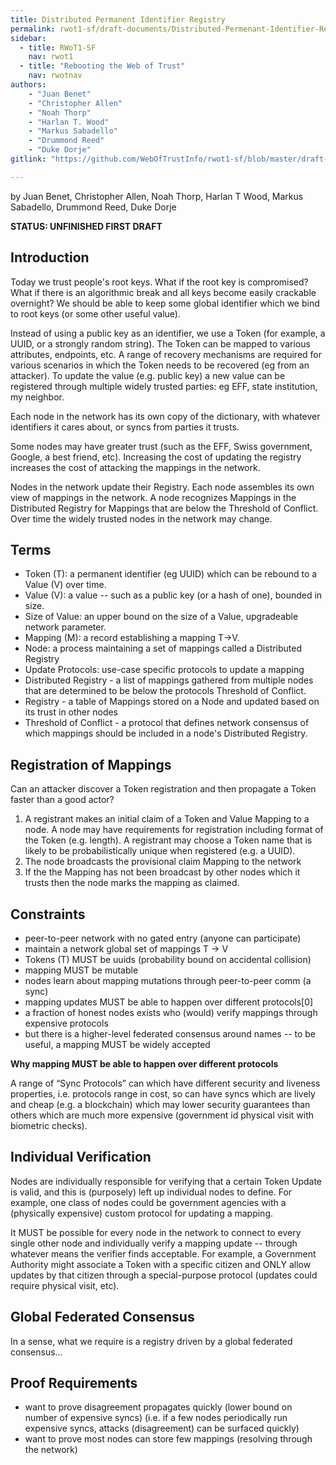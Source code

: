 ```yaml
---
title: Distributed Permanent Identifier Registry
permalink: rwot1-sf/draft-documents/Distributed-Permenant-Identifier-Registry/
sidebar:
  - title: RWoT1-SF
    nav: rwot1
  - title: "Rebooting the Web of Trust"
    nav: rwotnav
authors:
	- "Juan Benet"
	- "Christopher Allen"
	- "Noah Thorp"
	- "Harlan T. Wood"
	- "Markus Sabadello"
	- "Drummond Reed"
	- "Duke Dorje"
gitlink: "https://github.com/WebOfTrustInfo/rwot1-sf/blob/master/draft-documents/Distributed-Permanent-Identifier-Registry.md"

---
```


by Juan Benet, Christopher Allen, Noah Thorp, Harlan T Wood, Markus Sabadello, Drummond Reed, Duke Dorje

**STATUS: UNFINISHED FIRST DRAFT**

## Introduction

Today we trust people's root keys.  What if the root key is compromised? What if there is an algorithmic break and all keys become easily crackable overnight? We should be able to keep some global identifier which we bind to root keys (or some other useful value).

Instead of using a public key as an identifier, we use a Token (for example, a UUID, or a strongly random string).  The Token can be mapped to various attributes, endpoints, etc.  A range of recovery mechanisms are required for various scenarios in which the Token needs to be recovered (eg from an attacker). To update the value (e.g. public key) a new value can be registered through multiple widely trusted parties: eg EFF, state institution, my neighbor.

Each node in the network has its own copy of the dictionary, with whatever identifiers it cares about, or syncs from parties it trusts.

Some nodes may have greater trust (such as the EFF, Swiss government, Google, a best friend, etc). Increasing the cost of updating the registry increases the cost of attacking the mappings in the network.
 
Nodes in the network update their Registry. Each node assembles its own view of mappings in the network. A node recognizes Mappings in the Distributed Registry for Mappings that are below the Threshold of Conflict. Over time the widely trusted nodes in the network may change. 

## Terms

- Token (T): a permanent identifier (eg UUID) which can be rebound to a Value (V) over time.
- Value (V): a value -- such as a public key (or a hash of one), bounded in size.
- Size of Value: an upper bound on the size of a Value, upgradeable network parameter.
- Mapping (M): a record establishing a mapping T->V.
- Node: a process maintaining a set of mappings called a Distributed Registry
- Update Protocols: use-case specific protocols to update a mapping
- Distributed Registry - a list of mappings gathered from multiple nodes that are determined to be below the protocols Threshold of Conflict. 
- Registry - a table of Mappings stored on a Node and updated based on its trust in other nodes
- Threshold of Conflict - a protocol that defines network consensus of which mappings should be included in a node's Distributed Registry.

## Registration of Mappings

Can an attacker discover a Token registration and then propagate a Token faster than a good actor?

1. A registrant makes an initial claim of a Token and Value Mapping to a node. A node may have requirements for registration including format of the Token (e.g. length). A registrant may choose a Token name that is likely to be probabilistically unique when registered (e.g. a UUID).
1. The node broadcasts the provisional claim Mapping to the network
1. If the the Mapping has not been broadcast by other nodes which it trusts then the node marks the mapping as claimed.

## Constraints

- peer-to-peer network with no gated entry (anyone can participate)
- maintain a network global set of mappings T -> V
- Tokens (T) MUST be uuids (probability bound on accidental collision)
- mapping MUST be mutable
- nodes learn about mapping mutations through peer-to-peer comm (a sync)
- mapping updates MUST be able to happen over different protocols[0]
- a fraction of honest nodes exists who (would) verify mappings through expensive protocols
- but there is a higher-level federated consensus around names -- to be useful, a mapping MUST be widely accepted

**Why mapping MUST be able to happen over different protocols**

A range of “Sync Protocols” can which have different security and liveness properties, i.e. protocols range in cost, so can have syncs which are lively and cheap (e.g. a blockchain) which may lower security guarantees than others which are much more expensive (government id physical visit with biometric checks).

## Individual Verification

Nodes are individually responsible for verifying that a certain Token Update is valid, and this is (purposely) left up individual nodes to define. For example, one class of nodes could be government agencies with a (physically expensive) custom protocol for updating a mapping. 

It MUST be possible for every node in the network to connect to every single other node and individually verify a mapping update -- through whatever means the verifier finds acceptable. For example, a Government Authority might associate a Token with a specific citizen and ONLY allow updates by that citizen through a special-purpose protocol (updates could require physical visit, etc).

## Global Federated Consensus

In a sense, what we require is a registry driven by a global federated consensus...

## Proof Requirements

- want to prove disagreement propagates quickly (lower bound on number of expensive syncs) 
  (i.e. if a few nodes periodically run expensive syncs, attacks (disagreement) can be surfaced quickly)
- want to prove most nodes can store few mappings (resolving through the network)
